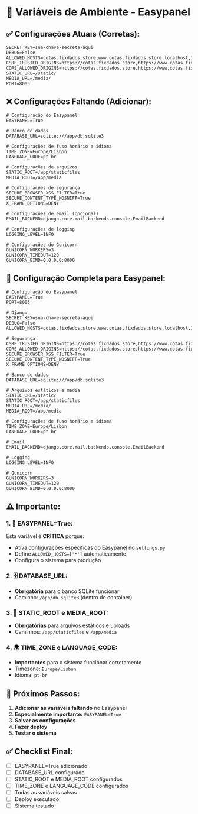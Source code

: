 # 🔧 Variáveis de Ambiente - Easypanel

## ✅ **Configurações Atuais (Corretas):**

```env
SECRET_KEY=sua-chave-secreta-aqui
DEBUG=False
ALLOWED_HOSTS=cotas.fixdados.store,www.cotas.fixdados.store,localhost,127.0.0.1
CSRF_TRUSTED_ORIGINS=https://cotas.fixdados.store,https://www.cotas.fixdados.store
CORS_ALLOWED_ORIGINS=https://cotas.fixdados.store,https://www.cotas.fixdados.store
STATIC_URL=/static/
MEDIA_URL=/media/
PORT=8005
```

## ❌ **Configurações Faltando (Adicionar):**

```env
# Configuração do Easypanel
EASYPANEL=True

# Banco de dados
DATABASE_URL=sqlite:///app/db.sqlite3

# Configurações de fuso horário e idioma
TIME_ZONE=Europe/Lisbon
LANGUAGE_CODE=pt-br

# Configurações de arquivos
STATIC_ROOT=/app/staticfiles
MEDIA_ROOT=/app/media

# Configurações de segurança
SECURE_BROWSER_XSS_FILTER=True
SECURE_CONTENT_TYPE_NOSNIFF=True
X_FRAME_OPTIONS=DENY

# Configurações de email (opcional)
EMAIL_BACKEND=django.core.mail.backends.console.EmailBackend

# Configurações de logging
LOGGING_LEVEL=INFO

# Configurações do Gunicorn
GUNICORN_WORKERS=3
GUNICORN_TIMEOUT=120
GUNICORN_BIND=0.0.0.0:8000
```

## 🎯 **Configuração Completa para Easypanel:**

```env
# Configuração do Easypanel
EASYPANEL=True
PORT=8005

# Django
SECRET_KEY=sua-chave-secreta-aqui
DEBUG=False
ALLOWED_HOSTS=cotas.fixdados.store,www.cotas.fixdados.store,localhost,127.0.0.1

# Segurança
CSRF_TRUSTED_ORIGINS=https://cotas.fixdados.store,https://www.cotas.fixdados.store
CORS_ALLOWED_ORIGINS=https://cotas.fixdados.store,https://www.cotas.fixdados.store
SECURE_BROWSER_XSS_FILTER=True
SECURE_CONTENT_TYPE_NOSNIFF=True
X_FRAME_OPTIONS=DENY

# Banco de dados
DATABASE_URL=sqlite:///app/db.sqlite3

# Arquivos estáticos e media
STATIC_URL=/static/
STATIC_ROOT=/app/staticfiles
MEDIA_URL=/media/
MEDIA_ROOT=/app/media

# Configurações de fuso horário e idioma
TIME_ZONE=Europe/Lisbon
LANGUAGE_CODE=pt-br

# Email
EMAIL_BACKEND=django.core.mail.backends.console.EmailBackend

# Logging
LOGGING_LEVEL=INFO

# Gunicorn
GUNICORN_WORKERS=3
GUNICORN_TIMEOUT=120
GUNICORN_BIND=0.0.0.0:8000
```

## ⚠️ **Importante:**

### **1. 🔧 EASYPANEL=True:**
Esta variável é **CRÍTICA** porque:
- Ativa configurações específicas do Easypanel no `settings.py`
- Define `ALLOWED_HOSTS=['*']` automaticamente
- Configura o sistema para produção

### **2. 🗄️ DATABASE_URL:**
- **Obrigatória** para o banco SQLite funcionar
- Caminho: `/app/db.sqlite3` (dentro do container)

### **3. 📁 STATIC_ROOT e MEDIA_ROOT:**
- **Obrigatórias** para arquivos estáticos e uploads
- Caminhos: `/app/staticfiles` e `/app/media`

### **4. 🌍 TIME_ZONE e LANGUAGE_CODE:**
- **Importantes** para o sistema funcionar corretamente
- Timezone: `Europe/Lisbon`
- Idioma: `pt-br`

## 🚀 **Próximos Passos:**

1. **Adicionar as variáveis faltando** no Easypanel
2. **Especialmente importante:** `EASYPANEL=True`
3. **Salvar as configurações**
4. **Fazer deploy**
5. **Testar o sistema**

## ✅ **Checklist Final:**

- [ ] EASYPANEL=True adicionado
- [ ] DATABASE_URL configurado
- [ ] STATIC_ROOT e MEDIA_ROOT configurados
- [ ] TIME_ZONE e LANGUAGE_CODE configurados
- [ ] Todas as variáveis salvas
- [ ] Deploy executado
- [ ] Sistema testado
